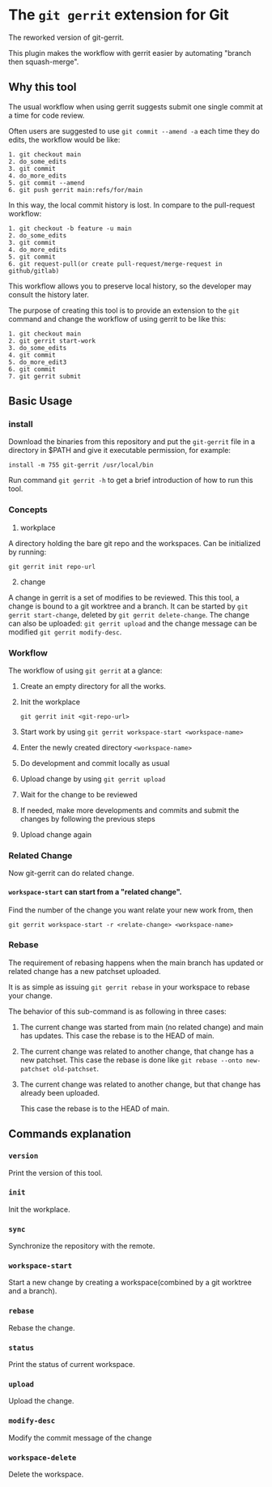 # The `git gerrit` extension for Git

The reworked version of git-gerrit.


This plugin makes the workflow with gerrit easier by automating "branch then squash-merge".

## Why this tool

The usual workflow when using gerrit suggests submit one single commit at a time for code review.

Often users are suggested to use `git commit --amend -a` each time they do edits, the workflow would be like:

    1. git checkout main
    2. do_some_edits
    3. git commit
    4. do_more_edits
    5. git commit --amend
    6. git push gerrit main:refs/for/main

In this way, the local commit history is lost. In compare to the pull-request workflow:

    1. git checkout -b feature -u main
    2. do_some_edits
    3. git commit
    4. do_more_edits
    5. git commit
    6. git request-pull(or create pull-request/merge-request in github/gitlab)

This workflow allows you to preserve local history, so the developer may consult the history later.

The purpose of creating this tool is to provide an extension to the `git` command and change the workflow of using gerrit to be like this:

    1. git checkout main
    2. git gerrit start-work
    3. do_some_edits
    4. git commit
    5. do_more_edit3
    6. git commit
    7. git gerrit submit

## Basic Usage

### install

Download the binaries from this repository and put the `git-gerrit` file in a directory in $PATH and give it executable permission, for example:

```shell-script
install -m 755 git-gerrit /usr/local/bin
```
Run command `git gerrit -h` to get a brief introduction of how to run this tool.

### Concepts

1. workplace

A directory holding the bare git repo and the workspaces. Can be initialized by running:

```shell-script
git gerrit init repo-url
```

2. change

A change in gerrit is a set of modifies to be reviewed. This this tool, a change is bound to a git worktree and a branch. It can be started by `git gerrit start-change`, deleted by `git gerrit delete-change`. The change can also be uploaded: `git gerrit upload` and the change message can be modified `git gerrit modify-desc`.

### Workflow

The workflow of using `git gerrit` at a glance:

1. Create an empty directory for all the works.
2. Init the workplace

   ```
   git gerrit init <git-repo-url>
   ```


1. Start work by using `git gerrit workspace-start <workspace-name>`
1. Enter the newly created directory `<workspace-name>`
1. Do development and commit locally as usual
1. Upload change by using `git gerrit upload`
1. Wait for the change to be reviewed
1. If needed, make more developments and commits and submit the changes by following the previous steps 
1. Upload change again

### Related Change

Now git-gerrit can do related change.

#### `workspace-start` can start from a "related change".

Find the number of the change you want relate your new work from, then 

```shell-script
git gerrit workspace-start -r <relate-change> <workspace-name>
```

### Rebase

The requirement of rebasing happens when the main branch has updated or related change has a new patchset uploaded. 

It is as simple as issuing `git gerrit rebase` in your workspace to rebase your change.

The behavior of this sub-command is as following in three cases:

1. The current change was started from main (no related change) and main has updates.
   This case the rebase is to the HEAD of main.

2. The current change was related to another change, that change has a new patchset. 
   This case the rebase is done like `git rebase --onto new-patchset old-patchset`. 
   
3. The current change was related to another change, but that change has already been uploaded. 
   
   This case the rebase is to the HEAD of main.

## Commands explanation

### `version`

Print the version of this tool.

### `init`

Init the workplace.

### `sync`

Synchronize the repository with the remote.

### `workspace-start`

Start a new change by creating a workspace(combined by a git worktree and a branch).

### `rebase`

Rebase the change.

### `status`

Print the status of current workspace.

### `upload`

Upload the change.

### `modify-desc` 

Modify the commit message of the change

### `workspace-delete`

Delete the workspace. 



